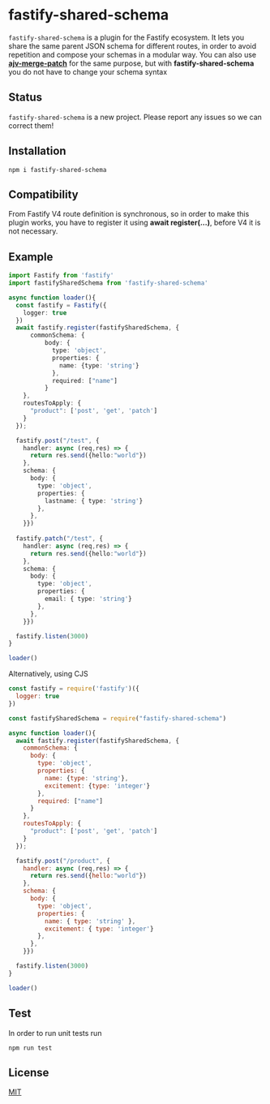 # fastify-shared-schema


`fastify-shared-schema` is a plugin for the Fastify ecosystem. It lets you share the same parent JSON schema for different routes, in order to avoid repetition and compose your schemas in a modular way.
You can also use **[ajv-merge-patch](https://github.com/ajv-validator/ajv-merge-patch)** for the same purpose, but with **fastify-shared-schema** you do not have to change your schema syntax

## Status

`fastify-shared-schema` is a new project. Please report any issues so we can correct them!

## Installation

```shell
npm i fastify-shared-schema
```
## Compatibility
From Fastify V4 route definition is synchronous, so in order to make this plugin works, you have to register it using **await register(...)**, before V4 it is not necessary.

## Example

```ts
import Fastify from 'fastify'
import fastifySharedSchema from 'fastify-shared-schema'

async function loader(){
  const fastify = Fastify({
    logger: true
  })
  await fastify.register(fastifySharedSchema, {
      commonSchema: {
          body: {
            type: 'object',
            properties: {
              name: {type: 'string'}
            },
            required: ["name"]
          }
    },
    routesToApply: {
      "product": ['post', 'get', 'patch']
    }
  });

  fastify.post("/test", {
    handler: async (req,res) => {
      return res.send({hello:"world"})
    },
    schema: {
      body: {
        type: 'object',
        properties: {
          lastname: { type: 'string'}
        },
      },
    }})
  
  fastify.patch("/test", {
    handler: async (req,res) => {
      return res.send({hello:"world"})
    },
    schema: {
      body: {
        type: 'object',
        properties: {
          email: { type: 'string'}
        },
      },
    }})

  fastify.listen(3000)
}

loader()
```

Alternatively, using CJS

```js
const fastify = require('fastify')({
  logger: true
})

const fastifySharedSchema = require("fastify-shared-schema")

async function loader(){
  await fastify.register(fastifySharedSchema, {
    commonSchema: {
      body: {
        type: 'object',
        properties: {
          name: {type: 'string'},
          excitement: {type: 'integer'}
        },
        required: ["name"]
      }
    },
    routesToApply: {
      "product": ['post', 'get', 'patch']
    }
  });

  fastify.post("/product", {
    handler: async (req,res) => {
      return res.send({hello:"world"})
    },
    schema: {
      body: {
        type: 'object',
        properties: {
          name: { type: 'string' },
          excitement: { type: 'integer'}
        },
      },
    }})

  fastify.listen(3000)
}

loader()
```


## Test
In order to run unit tests run
```shell
npm run test
```

## License
[MIT](./LICENSE)
